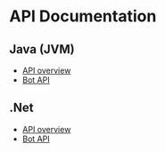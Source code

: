 # API Documentation

## Java (JVM)

- [API overview](https://robocode-dev.github.io/tank-royale/api/java/)
- [Bot API](https://robocode-dev.github.io/tank-royale/api/java/dev/robocode/tankroyale/botapi/package-summary.html)

## .Net

- [API overview](https://robocode-dev.github.io/tank-royale/api/dotnet/)
- [Bot API](https://robocode-dev.github.io/tank-royale/api/dotnet/api/Robocode.TankRoyale.BotApi.html) 